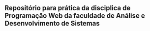 ## Repositório para prática da disciplica de Programação Web da faculdade de Análise e Desenvolvimento de Sistemas